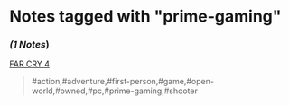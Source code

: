 # Notes tagged with "prime-gaming"

### _(1 Notes_)

[FAR CRY 4](./../FAR%20CRY%204.html)
> #action,#adventure,#first-person,#game,#open-world,#owned,#pc,#prime-gaming,#shooter

